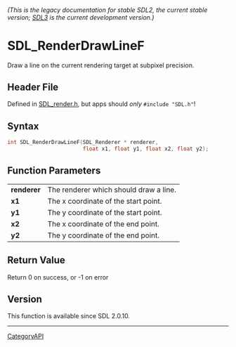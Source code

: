 ###### (This is the legacy documentation for stable SDL2, the current stable version; [SDL3](https://wiki.libsdl.org/SDL3/) is the current development version.)
# SDL_RenderDrawLineF

Draw a line on the current rendering target at subpixel precision.

## Header File

Defined in [SDL_render.h](https://github.com/libsdl-org/SDL/blob/SDL2/include/SDL_render.h), but apps should _only_ `#include "SDL.h"`!

## Syntax

```c
int SDL_RenderDrawLineF(SDL_Renderer * renderer,
                        float x1, float y1, float x2, float y2);

```

## Function Parameters

|                  |                                        |
| ---------------- | -------------------------------------- |
| **renderer**     | The renderer which should draw a line. |
| **x1**           | The x coordinate of the start point.   |
| **y1**           | The y coordinate of the start point.   |
| **x2**           | The x coordinate of the end point.     |
| **y2**           | The y coordinate of the end point.     |

## Return Value

Return 0 on success, or -1 on error

## Version

This function is available since SDL 2.0.10.

----
[CategoryAPI](CategoryAPI)

